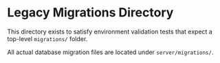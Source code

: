 # Legacy Migrations Directory

This directory exists to satisfy environment validation tests that expect a top-level `migrations/` folder.

All actual database migration files are located under `server/migrations/`.
